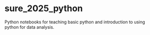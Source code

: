 # sure_2025_python

Python notebooks for teaching basic python and introduction to using python for data analysis.
